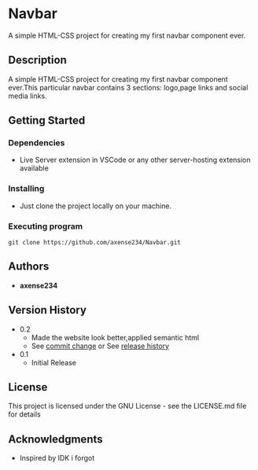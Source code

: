 # **Navbar**

A simple HTML-CSS project for creating my first navbar component ever.

## **Description**

A simple HTML-CSS project for creating my first navbar component ever.This particular navbar contains 3 sections: logo,page links and social media links.

## **Getting Started**

### Dependencies

- Live Server extension in VSCode or any other server-hosting extension available

### Installing

- Just clone the project locally on your machine.

### Executing program

```
git clone https://github.com/axense234/Navbar.git
```

## **Authors**

- **axense234**

## **Version History**

- 0.2
  - Made the website look better,applied semantic html
  - See [commit change](https://github.com/axense234/Navbar/commits/master) or See [release history](https://github.com/axense234/Navbar/releases)
- 0.1
  - Initial Release

## **License**

This project is licensed under the GNU License - see the LICENSE.md file for details

## **Acknowledgments**

- Inspired by IDK i forgot
